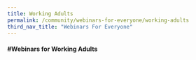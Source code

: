 ```yaml
---
title: Working Adults
permalink: /community/webinars-for-everyone/working-adults
third_nav_title: "Webinars For Everyone"
---
```

#### **\#Webinars for Working Adults**
